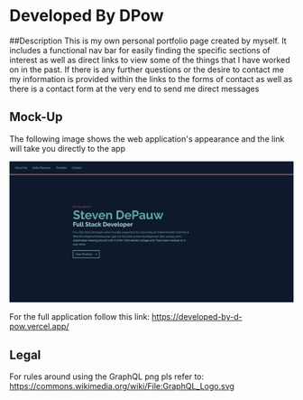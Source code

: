 # Developed By DPow

##Description
This is my own personal portfolio page created by myself. It includes a functional nav bar for easily finding the specific sections of interest as well as direct links to view some of the things that I have worked on in the past. If there is any further questions or the desire to contact me my information is provided within the links to the forms of contact as well as there is a contact form at the very end to send me direct messages

## Mock-Up

The following image shows the web application's appearance and the link will take you directly to the app

![User clicks through About Me, Portfolio, Resume, and Contact sections on the webpage and enters information on Contact page.](./src/assets/react-portfolio.png)

For the full application follow this link: https://developed-by-d-pow.vercel.app/ 


## Legal
For rules around using the GraphQL png pls refer to:
https://commons.wikimedia.org/wiki/File:GraphQL_Logo.svg
